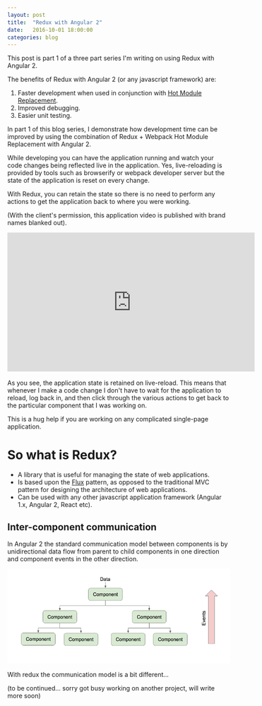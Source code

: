 ```yaml
---
layout: post
title:  "Redux with Angular 2"
date:   2016-10-01 18:00:00
categories: blog
---
```


This post is part 1 of a three part series I'm writing on using Redux with Angular 2.

The benefits of Redux with Angular 2 (or any javascript framework) are:

1. Faster development when used in conjunction with [Hot Module Replacement](https://webpack.github.io/docs/hot-module-replacement.html).
2. Improved debugging.
3. Easier unit testing.

In part 1 of this blog series, I demonstrate how development time can be improved by using 
the combination of Redux + Webpack Hot Module Replacement with Angular 2. 

While developing you can have the application running and watch your
 code changes being reflected live in the application. Yes, live-reloading is provided by tools such as browserify or webpack 
 developer server but the state of the application is reset on every change.
 
 With Redux, you can retain the state so there is no need to perform any
 actions to get the application back to where you were working.

(With the client's permission, this application video is published with brand names blanked out).
<iframe width="560" height="315" src="https://www.youtube.com/embed/OIP04_ZywD4" frameborder="0" allowfullscreen></iframe>

<br/>

As you see, the application state is retained on live-reload. This means that whenever I make a code change I don't have to wait for the application to reload,
log back in, and then click through the various actions to get back to the particular component that I was working on.

This is a hug help if you are working on any complicated single-page application.

# So what is Redux?

- A library that is useful for managing the state of web applications.
- Is based upon the [Flux](https://facebook.github.io/flux/) pattern, as opposed to the 
traditional MVC pattern for designing the architecture of web applications.           
- Can be used with any other javascript application framework (Angular 1.x, Angular 2, React etc).


## Inter-component communication

In Angular 2 the standard communication model between components is by unidirectional data flow from parent
 to child components in one direction and component events in the other direction.

![Greeter](/assets/img/blog/2016-09-01-Redux-with-angular-2/angular-unidirectional-flow.png)

With redux the communication model is a bit different... 

(to be continued... sorry got busy working on another project, will write more soon)




